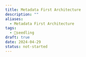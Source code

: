 ```yaml
---
title: Metadata First Architecture
description: ""
aliases:
  - Metadata First Architecture
tags:
  - 🌱seedling
draft: true
date: 2024-04-29
status: not-started
---
```

